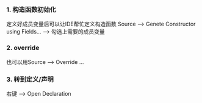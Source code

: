 ### 1. 构造函数初始化

定义好成员变量后可以让IDE帮忙定义构造函数
Source --> Genete Constructor using Fields... --> 勾选上需要的成员变量

### 2. override
也可以用Source --> Override ...

### 3. 转到定义/声明
右键 --> Open Declaration
